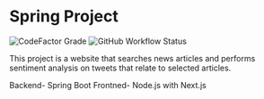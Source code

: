 # Spring Project

![CodeFactor Grade](https://img.shields.io/codefactor/grade/github/blithersoup/spring-project) ![GitHub Workflow Status](https://img.shields.io/github/workflow/status/blithersoup/spring-project/Java%20CI%20With%20Gradle)

This project is a website that searches news articles and performs sentiment analysis on tweets that relate to selected articles.

Backend- Spring Boot
Frontned- Node.js with Next.js

